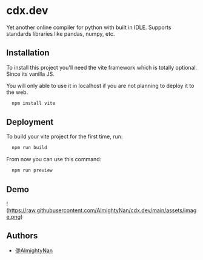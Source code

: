 # cdx.dev
Yet another online compiler for python with built in IDLE. Supports standards libraries like pandas, numpy, etc.

## Installation

To install this project you'll need the vite framework which is totally optional. Since its vanilla JS.

You will only able to use it in localhost if you are not planning to deploy it to the web.
```bash
  npm install vite
```
    
## Deployment

To build your vite project for the first time, run:

```bash
  npm run build
```

From now you can use this command:

```bash
  npm run preview
```

## Demo

!(https://raw.githubusercontent.com/AlmightyNan/cdx.dev/main/assets/image.png)

## Authors

- [@AlmightyNan](https://github.com/almightynan)

